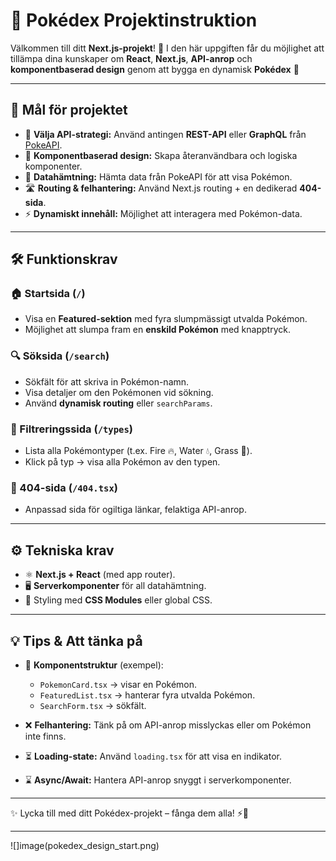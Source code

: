 # 📖 Pokédex Projektinstruktion

Välkommen till ditt **Next.js-projekt**! 🎉
I den här uppgiften får du möjlighet att tillämpa dina kunskaper om **React**, **Next.js**, **API-anrop** och **komponentbaserad design** genom att bygga en dynamisk **Pokédex** 🐾

---

## 🎯 Mål för projektet

* 🔗 **Välja API-strategi:** Använd antingen **REST-API** eller **GraphQL** från [PokeAPI](https://pokeapi.co/).
* 🧩 **Komponentbaserad design:** Skapa återanvändbara och logiska komponenter.
* 📡 **Datahämtning:** Hämta data från PokeAPI för att visa Pokémon.
* 🛣️ **Routing & felhantering:** Använd Next.js routing + en dedikerad **404-sida**.
* ⚡ **Dynamiskt innehåll:** Möjlighet att interagera med Pokémon-data.

---

## 🛠️ Funktionskrav

### 🏠 Startsida (`/`)

* Visa en **Featured-sektion** med fyra slumpmässigt utvalda Pokémon.
* Möjlighet att slumpa fram en **enskild Pokémon** med knapptryck.

### 🔍 Söksida (`/search`)

* Sökfält för att skriva in Pokémon-namn.
* Visa detaljer om den Pokémonen vid sökning.
* Använd **dynamisk routing** eller `searchParams`.

### 🧩 Filtreringssida (`/types`)

* Lista alla Pokémontyper (t.ex. Fire 🔥, Water 💧, Grass 🌱).
* Klick på typ → visa alla Pokémon av den typen.

### 🚫 404-sida (`/404.tsx`)

* Anpassad sida för ogiltiga länkar, felaktiga API-anrop.

---

## ⚙️ Tekniska krav

* ⚛️ **Next.js + React** (med app router).
* 🖥️ **Serverkomponenter** för all datahämtning.
* 🎨 Styling med **CSS Modules** eller global CSS.

---

## 💡 Tips & Att tänka på

* 📂 **Komponentstruktur** (exempel):

  * `PokemonCard.tsx` → visar en Pokémon.
  * `FeaturedList.tsx` → hanterar fyra utvalda Pokémon.
  * `SearchForm.tsx` → sökfält.

* ❌ **Felhantering:** Tänk på om API-anrop misslyckas eller om Pokémon inte finns.

* ⏳ **Loading-state:** Använd `loading.tsx` för att visa en indikator.

* ⌛ **Async/Await:** Hantera API-anrop snyggt i serverkomponenter.

---

✨ Lycka till med ditt Pokédex-projekt – fånga dem alla! ⚡🐉

---

![]image(pokedex_design_start.png)
